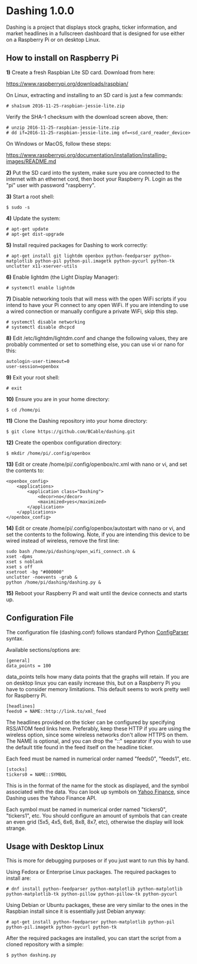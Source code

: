 Dashing 1.0.0
=============

Dashing is a project that displays stock graphs, ticker information, and market headlines in a fullscreen dashboard that is designed for use either on a Raspberry Pi or on desktop Linux.


How to install on Raspberry Pi
------------------------------

**1)** Create a fresh Raspbian Lite SD card.  Download from here:

https://www.raspberrypi.org/downloads/raspbian/

On Linux, extracting and installing to an SD card is just a few commands:

    # sha1sum 2016-11-25-raspbian-jessie-lite.zip

Verify the SHA-1 checksum with the download screen above, then:

    # unzip 2016-11-25-raspbian-jessie-lite.zip
    # dd if=2016-11-25-raspbian-jessie-lite.img of=<sd_card_reader_device>

On Windows or MacOS, follow these steps:

https://www.raspberrypi.org/documentation/installation/installing-images/README.md

**2)** Put the SD card into the system, make sure you are connected to the internet with an ethernet cord, then boot your Raspberry Pi.  Login as the "pi" user with password "raspberry".

**3)** Start a root shell:

    $ sudo -s

**4)** Update the system:

    # apt-get update
    # apt-get dist-upgrade

**5)** Install required packages for Dashing to work correctly:

    # apt-get install git lightdm openbox python-feedparser python-matplotlib python-pil python-pil.imagetk python-pycurl python-tk unclutter x11-xserver-utils

**6)** Enable lightdm (the Light Display Manager):

    # systemctl enable lightdm

**7)** Disable networking tools that will mess with the open WiFi scripts if you intend to have your Pi connect to any open WiFi.  If you are intending to use a wired connection or manually configure a private WiFi, skip this step.

    # systemctl disable networking
    # systemctl disable dhcpcd

**8)** Edit /etc/lightdm/lightdm.conf and change the following values, they are probably commented or set to something else, you can use vi or nano for this:

    autologin-user-timeout=0
    user-session=openbox

**9)** Exit your root shell:

    # exit

**10)** Ensure you are in your home directory:

    $ cd /home/pi

**11)** Clone the Dashing repository into your home directory:

    $ git clone https://github.com/BCable/dashing.git

**12)** Create the openbox configuration directory:

    $ mkdir /home/pi/.config/openbox

**13)** Edit or create /home/pi/.config/openbox/rc.xml with nano or vi, and set the contents to:

    <openbox_config>
        <applications>
            <application class="Dashing">
                <decor>no</decor>
                <maximized>yes</maximized>
            </application>
        </applications>
    </openbox_config>

**14)** Edit or create /home/pi/.config/openbox/autostart with nano or vi, and set the contents to the following.  Note, if you are intending this device to be wired instead of wireless, remove the first line:

    sudo bash /home/pi/dashing/open_wifi_connect.sh &
    xset -dpms
    xset s noblank
    xset s off
    xsetroot -bg "#000000"
    unclutter -noevents -grab &
    python /home/pi/dashing/dashing.py &

**15)** Reboot your Raspberry Pi and wait until the device connects and starts up.


Configuration File
------------------

The configuration file (dashing.conf) follows standard Python [ConfigParser](https://docs.python.org/2/library/configparser.html) syntax.

Available sections/options are:

    [general]
    data_points = 100

data_points tells how many data points that the graphs will retain.  If you are on desktop linux you can easily increase this, but on a Raspberry Pi you have to consider memory limitations.  This default seems to work pretty well for Raspberry Pi.

    [headlines]
    feeds0 = NAME::http://link.to/xml_feed

The headlines provided on the ticker can be configured by specifying RSS/ATOM feed links here.  Preferably, keep these HTTP if you are using the wireless option, since some wireless networks don't allow HTTPS on them.  The NAME is optional, and you can drop the "::" separator if you wish to use the default title found in the feed itself on the headline ticker.

Each feed must be named in numerical order named "feeds0", "feeds1", etc.

    [stocks]
    tickers0 = NAME::SYMBOL

This is in the format of the name for the stock as displayed, and the symbol associated with the data.  You can look up symbols on [Yahoo Finance](https://finance.yahoo.com/), since Dashing uses the Yahoo Finance API.

Each symbol must be named in numerical order named "tickers0", "tickers1", etc.  You should configure an amount of symbols that can create an even grid (5x5, 4x5, 6x6, 8x8, 8x7, etc), otherwise the display will look strange.


Usage with Desktop Linux
------------------------

This is more for debugging purposes or if you just want to run this by hand.

Using Fedora or Enterprise Linux packages.  The required packages to install are:

    # dnf install python-feedparser python-matplotlib python-matplotlib python-matplotlib-tk python-pillow python-pillow-tk python-pycurl

Using Debian or Ubuntu packages, these are very similar to the ones in the Raspbian install since it is essentially just Debian anyway:

    # apt-get install python-feedparser python-matplotlib python-pil python-pil.imagetk python-pycurl python-tk

After the required packages are installed, you can start the script from a cloned repository with a simple:

    $ python dashing.py
